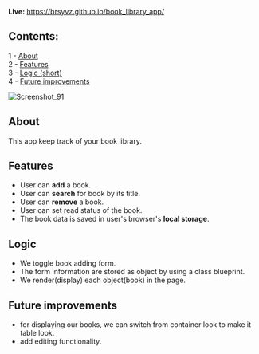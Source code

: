 
<b>Live:</b> https://brsyvz.github.io/book_library_app/

## Contents:
1 - [About](#about)\
2 - [Features](#features)\
3 - [Logic (short)](#logic)\
4 - [Future improvements](#fi)

![Screenshot_91](https://user-images.githubusercontent.com/55483569/133138022-94ded945-ab90-440c-b1f1-e8c3254bfabb.png)

<h2 id="about">About</h2>
This app keep track of your book library.

<h2 id="features">Features</h2>

+ User can <b>add</b> a book.
+ User can <b>search</b> for book by its title.
+ User can <b>remove</b> a book.
+ User can set read status of the book.
+ The book data is saved in user's browser's <b>local storage</b>.

<h2 id="logic">Logic</h2>

 + We toggle book adding form.
 + The form information are stored as object by using a class blueprint.
 +  We render(display) each object(book) in the page.

<h2 id="fi">Future improvements</h2>

+ for displaying our books, we can switch from container look to make it table look.
+ add editing functionality.
